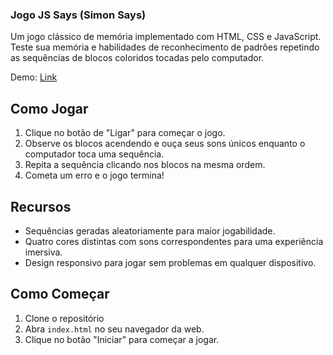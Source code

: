 ### Jogo JS Says (Simon Says)

Um jogo clássico de memória implementado com HTML, CSS e JavaScript. Teste sua memória e habilidades de reconhecimento de padrões repetindo as sequências de blocos coloridos tocadas pelo computador.

Demo: [Link](https://js-simon.vercel.app)

## Como Jogar
1. Clique no botão de "Ligar" para começar o jogo.
2. Observe os blocos acendendo e ouça seus sons únicos enquanto o computador toca uma sequência.
3. Repita a sequência clicando nos blocos na mesma ordem.
4. Cometa um erro e o jogo termina!

## Recursos
- Sequências geradas aleatoriamente para maior jogabilidade.
- Quatro cores distintas com sons correspondentes para uma experiência imersiva.
- Design responsivo para jogar sem problemas em qualquer dispositivo.

## Como Começar
1. Clone o repositório
2. Abra `index.html` no seu navegador da web.
3. Clique no botão "Iniciar" para começar a jogar.
